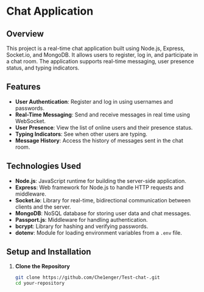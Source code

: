 # Chat Application

## Overview

This project is a real-time chat application built using Node.js, Express, Socket.io, and MongoDB. It allows users to register, log in, and participate in a chat room. The application supports real-time messaging, user presence status, and typing indicators. 

## Features

- **User Authentication**: Register and log in using usernames and passwords.
- **Real-Time Messaging**: Send and receive messages in real time using WebSocket.
- **User Presence**: View the list of online users and their presence status.
- **Typing Indicators**: See when other users are typing.
- **Message History**: Access the history of messages sent in the chat room.

## Technologies Used

- **Node.js**: JavaScript runtime for building the server-side application.
- **Express**: Web framework for Node.js to handle HTTP requests and middleware.
- **Socket.io**: Library for real-time, bidirectional communication between clients and the server.
- **MongoDB**: NoSQL database for storing user data and chat messages.
- **Passport.js**: Middleware for handling authentication.
- **bcrypt**: Library for hashing and verifying passwords.
- **dotenv**: Module for loading environment variables from a `.env` file.

## Setup and Installation

1. **Clone the Repository**

   ```bash
   git clone https://github.com/Che1enger/Test-chat-.git
   cd your-repository
